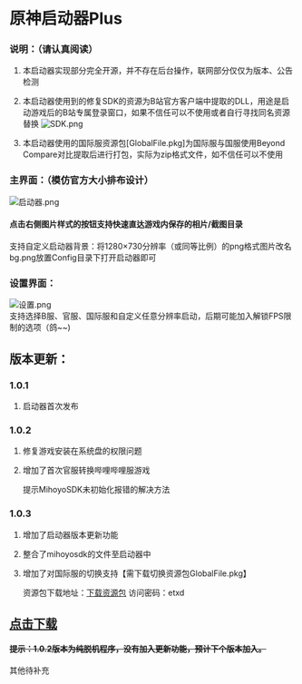 # 原神启动器Plus

### 说明：（请认真阅读）

1. 本启动器实现部分完全开源，并不存在后台操作，联网部分仅仅为版本、公告检测

2. 本启动器使用到的修复SDK的资源为B站官方客户端中提取的DLL，用途是启动游戏后的B站专属登录窗口，如果不信任可以不使用或者自行寻找同名资源替换
   ![SDK.png](https://i.loli.net/2021/11/27/aeGz87ADEmJSg5C.png)
3. 本启动器使用的国际服资源包[GlobalFile.pkg]为国际服与国服使用Beyond Compare对比提取后进行打包，实际为zip格式文件，如不信任可以不使用





### 主界面：（模仿官方大小排布设计）

![启动器.png](https://i.loli.net/2021/11/27/7S2xjzlpf1sLMO6.png)

#### 点击右侧图片样式的按钮支持快速直达游戏内保存的相片/截图目录

支持自定义启动器背景：将1280×730分辨率（或同等比例）的png格式图片改名bg.png放置Config目录下打开启动器即可

### 设置界面：
![设置.png](https://i.loli.net/2021/11/27/1XhG6fdj3APJHts.png)  
支持选择B服、官服、国际服和自定义任意分辨率启动，后期可能加入解锁FPS限制的选项（鸽~~)  


## 版本更新：
### 1.0.1

1. 启动器首次发布  

### 1.0.2

1. 修复游戏安装在系统盘的权限问题

2. 增加了首次官服转换哔哩哔哩服游戏

   提示MihoyoSDK未初始化报错的解决方法

### 1.0.3

1. 增加了启动器版本更新功能

2. 整合了mihoyosdk的文件至启动器中

3. 增加了对国际服的切换支持【需下载切换资源包GlobalFile.pkg】

   资源包下载地址：[下载资源包](https://pan.baidu.com/s/1-5zQoVfE7ImdXrn8OInKqg) 访问密码：etxd

## [点击下载](https://github.com/DawnFz/Genshin-LauncherDIY/releases)
#### ~~提示：1.0.2版本为纯脱机程序，没有加入更新功能，预计下个版本加入。~~

其他待补充  
